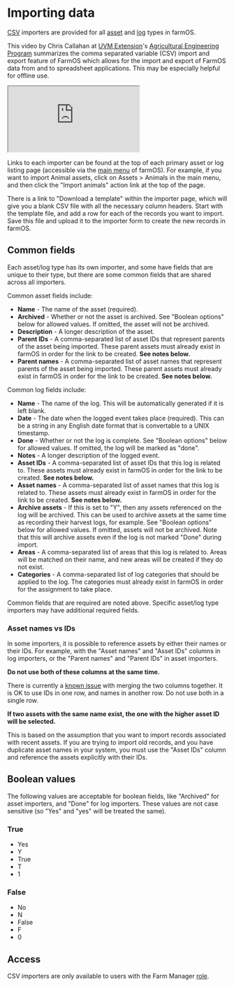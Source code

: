 # Importing data

[CSV] importers are provided for all [asset] and [log] types in farmOS.

This video by Chris Callahan at [UVM Extension]'s
[Agricultural Engineering Program] summarizes the comma separated variable
(CSV) import and export feature of FarmOS which allows for the import and
export of FarmOS data from and to spreadsheet applications. This may be
especially helpful for offline use.

<div class="embed-responsive embed-responsive-16by9">
  <iframe class="embed-responsive-item" src="https://www.youtube.com/embed/NoOuNZRNjRo?rel=0" allowfullscreen></iframe>
</div>

Links to each importer can be found at the top of each primary asset or log
listing page (accessible via the [main menu] of farmOS). For example, if you
want to import Animal assets, click on Assets > Animals in the main menu, and
then click the "Import animals" action link at the top of the page.

There is a link to "Download a template" within the importer page, which will
give you a blank CSV file with all the necessary column headers. Start with the
template file, and add a row for each of the records you want to import. Save
this file and upload it to the importer form to create the new records in
farmOS.

## Common fields

Each asset/log type has its own importer, and some have fields that are unique
to their type, but there are some common fields that are shared across all
importers.

Common asset fields include:

* **Name** - The name of the asset (required).
* **Archived** - Whether or not the asset is archived. See "Boolean options"
  below for allowed values. If omitted, the asset will not be archived.
* **Description** - A longer description of the asset.
* **Parent IDs** - A comma-separated list of asset IDs that represent parents
  of the asset being imported. These parent assets must already exist in farmOS
  in order for the link to be created. **See notes below.**
* **Parent names** - A comma-separated list of asset names that represent
  parents of the asset being imported. These parent assets must already exist in
  farmOS in order for the link to be created. **See notes below.**

Common log fields include:

* **Name** - The name of the log. This will be automatically generated if it is
  left blank.
* **Date** - The date when the logged event takes place (required). This can be
  a string in any English date format that is convertable to a UNIX timestamp.
* **Done** - Whether or not the log is complete. See "Boolean options" below
  for allowed values. If omitted, the log will be marked as "done".
* **Notes** - A longer description of the logged event.
* **Asset IDs** - A comma-separated list of asset IDs that this log is related
  to. These assets must already exist in farmOS in order for the link to be
  created. **See notes below.**
* **Asset names** - A comma-separated list of asset names that this log is
  related to. These assets must already exist in farmOS in order for the link to
  be created. **See notes below.**
* **Archive assets** - If this is set to "Y", then any assets referenced on the
  log will be archived. This can be used to archive assets at the same time as
  recording their harvest logs, for example. See "Boolean options" below
  for allowed values. If omitted, assets will not be archived. Note that this
  will archive assets even if the log is not marked "Done" during import.
* **Areas** - A comma-separated list of areas that this log is related to.
  Areas will be matched on their name, and new areas will be created if they do
  not exist.
* **Categories** - A comma-separated list of log categories that should be
  applied to the log. The categories must already exist in farmOS in order for
  the assignment to take place.

Common fields that are required are noted above. Specific asset/log type
importers may have additional required fields.

### Asset names vs IDs

In some importers, it is possible to reference assets by either their names or
their IDs. For example, with the "Asset names" and "Asset IDs" columns in log
importers, or the "Parent names" and "Parent IDs" in asset importers.

**Do not use both of these columns at the same time.**

There is currently a [known issue] with merging the two columns together. It is
OK to use IDs in one row, and names in another row. Do not use both in a single
row.

**If two assets with the same name exist, the one with the higher asset ID will
be selected.**

This is based on the assumption that you want to import records associated with
recent assets. If you are trying to import old records, and you have duplicate
asset names in your system, you must use the "Asset IDs" column and reference
the assets explicitly with their IDs.

## Boolean values

The following values are acceptable for boolean fields, like "Archived" for
asset importers, and "Done" for log importers. These values are not case
sensitive (so "Yes" and "yes" will be treated the same).

### True

* Yes
* Y
* True
* T
* 1

### False

* No
* N
* False
* F
* 0

## Access

CSV importers are only available to users with the Farm Manager [role].

[CSV]: https://en.wikipedia.org/wiki/Comma-separated_values
[asset]: /guide/assets
[log]: /guide/logs
[UVM Extension]: https://www.uvm.edu/extension
[Agricultural Engineering Program]: https://www.uvm.edu/extension/agriculture/agricultural_engineering
[main menu]: /guide#navigation
[role]: /guide/people
[known issue]: https://www.drupal.org/project/farm/issues/3086844

